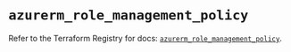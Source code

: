 # `azurerm_role_management_policy`

Refer to the Terraform Registry for docs: [`azurerm_role_management_policy`](https://registry.terraform.io/providers/hashicorp/azurerm/4.16.0/docs/resources/role_management_policy).
